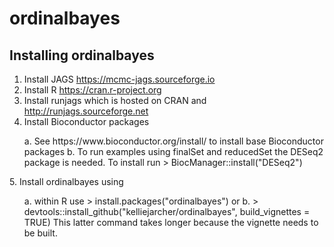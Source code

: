 # ordinalbayes

## Installing ordinalbayes

1. Install JAGS https://mcmc-jags.sourceforge.io
2. Install R https://cran.r-project.org
3. Install runjags which is hosted on CRAN and 
http://runjags.sourceforge.net
4. Install Bioconductor packages 
<ol>
  a. See https://www.bioconductor.org/install/ to install base Bioconductor packages
  b. To run examples using finalSet and reducedSet the 
     DESeq2 package is needed. To install run</li>
     > BiocManager::install("DESeq2")
</ol>
5. Install ordinalbayes using 
<ol>
  a. within R use > install.packages("ordinalbayes")
      or
  b.
  > devtools::install_github("kelliejarcher/ordinalbayes", build_vignettes = 
TRUE)
   This latter command takes longer because the vignette needs to be built.
  </ol>
